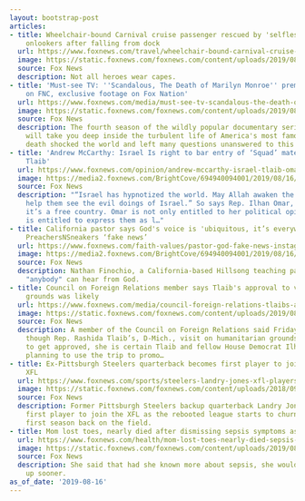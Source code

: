```yaml
---
layout: bootstrap-post
articles:
- title: Wheelchair-bound Carnival cruise passenger rescued by 'selfless,' 'heroic'
    onlookers after falling from dock
  url: https://www.foxnews.com/travel/wheelchair-bound-carnival-cruise-passenger-rescued-st-thomas-dock
  image: https://static.foxnews.com/foxnews.com/content/uploads/2019/08/USVirginIslandsHeroes.jpg
  source: Fox News
  description: Not all heroes wear capes.
- title: 'Must-see TV: ''Scandalous, The Death of Marilyn Monroe'' premiers Sunday
    on FNC, exclusive footage on Fox Nation'
  url: https://www.foxnews.com/media/must-see-tv-scandalous-the-death-of-marilyn-monroe
  image: https://static.foxnews.com/foxnews.com/content/uploads/2019/08/SCANDALOUS_THE_DEATH_OF_MARYLIN_MONROE.png
  source: Fox News
  description: The fourth season of the wildly popular documentary series "Scandalous"
    will take you deep inside the turbulent life of America's most famous woman, whose
    death shocked the world and left many questions unanswered to this day.
- title: 'Andrew McCarthy: Israel Is right to bar entry of ‘Squad’ mates Omar and
    Tlaib'
  url: https://www.foxnews.com/opinion/andrew-mccarthy-israel-tlaib-omar-trump
  image: https://media2.foxnews.com/BrightCove/694940094001/2019/08/16/694940094001_6073448017001_6073446387001-vs.jpg
  source: Fox News
  description: "“Israel has hypnotized the world. May Allah awaken the people and
    help them see the evil doings of Israel.” So says Rep. Ilhan Omar, D., Minn. Well,
    it’s a free country. Omar is not only entitled to her political opinions; she
    is entitled to express them as l…"
- title: California pastor says God's voice is 'ubiquitous, it’s everywhere,' calls
    PreachersNSneakers ‘fake news’
  url: https://www.foxnews.com/faith-values/pastor-god-fake-news-instagram
  image: https://media2.foxnews.com/BrightCove/694940094001/2019/08/16/694940094001_6073664325001_6073664521001-vs.jpg
  source: Fox News
  description: Nathan Finochio, a California-based Hillsong teaching pastor, believes
    "anybody" can hear from God.
- title: Council on Foreign Relations member says Tlaib's approval to visit on humanitarian
    grounds was likely
  url: https://www.foxnews.com/media/council-foreign-relations-tlaibs-approval-likely
  image: https://static.foxnews.com/foxnews.com/content/uploads/2019/08/Screen-Shot-2019-08-16-at-9.09.10-AM.png
  source: Fox News
  description: A member of the Council on Foreign Relations said Friday that even
    though Rep. Rashida Tlaib’s, D-Mich., visit on humanitarian grounds was likely
    to get approved, she is certain Tlaib and fellow House Democrat Ilhan Omar were
    planning to use the trip to promo…
- title: Ex-Pittsburgh Steelers quarterback becomes first player to join rebooted
    XFL
  url: https://www.foxnews.com/sports/steelers-landry-jones-xfl-players
  image: https://static.foxnews.com/foxnews.com/content/uploads/2018/09/9610842-landry-jones-nfl-new-york-j-c95b7da84dde7510VgnVCM100000d7c1a8c0____.jpg
  source: Fox News
  description: Former Pittsburgh Steelers backup quarterback Landry Jones became the
    first player to join the XFL as the rebooted league starts to churn toward its
    first season back on the field.
- title: Mom lost toes, nearly died after dismissing sepsis symptoms as common cold
  url: https://www.foxnews.com/health/mom-lost-toes-nearly-died-sepsis-symptoms-common-cold
  image: https://static.foxnews.com/foxnews.com/content/uploads/2019/08/Ruth-Kent-1-Kennedy-News-Service.jpg
  source: Fox News
  description: She said that had she known more about sepsis, she would've spoken
    up sooner.
as_of_date: '2019-08-16'
---
```


